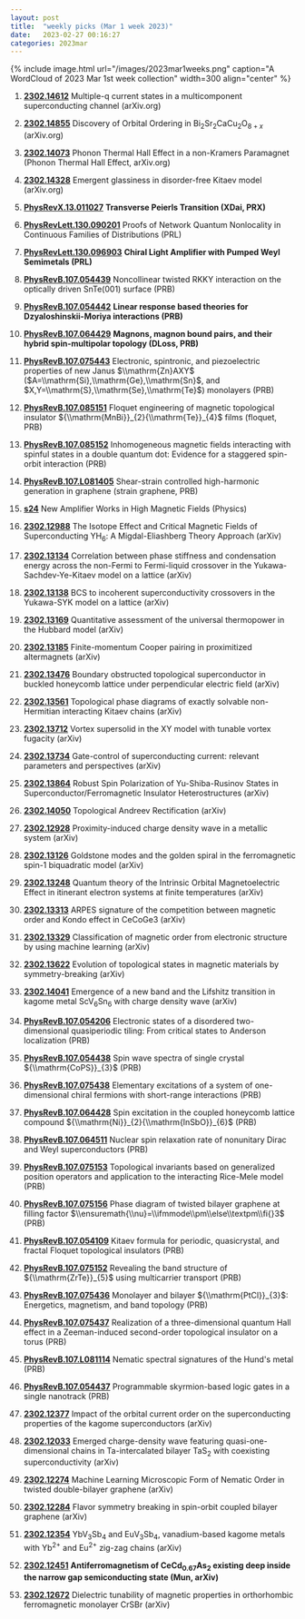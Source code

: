 ```yaml
---
layout: post
title:  "weekly picks (Mar 1 week 2023)"
date:   2023-02-27 00:16:27
categories: 2023mar
---
```



{% include image.html url="/images/2023mar1weeks.png" caption="A WordCloud of 2023 Mar 1st week collection" width=300 align="center" %}



1. **[2302.14612](http://arxiv.org/abs/2302.14612)** Multiple-q current states in a multicomponent superconducting channel (arXiv.org)

1. **[2302.14855](http://arxiv.org/abs/2302.14855)** Discovery of Orbital Ordering in Bi$_2$Sr$_2$CaCu$_2$O$_{8+x}$ (arXiv.org)

1. **[2302.14073](http://arxiv.org/abs/2302.14073)** Phonon Thermal Hall Effect in a non-Kramers Paramagnet (Phonon Thermal Hall Effect, arXiv.org)

1. **[2302.14328](http://arxiv.org/abs/2302.14328)** Emergent glassiness in disorder-free Kitaev model (arXiv.org)

1. **[PhysRevX.13.011027](https://link.aps.org/doi/10.1103/PhysRevX.13.011027)** **Transverse Peierls Transition (XDai, PRX)**

1. **[PhysRevLett.130.090201](https://link.aps.org/doi/10.1103/PhysRevLett.130.090201)** Proofs of Network Quantum Nonlocality in Continuous Families of Distributions (PRL)

1. **[PhysRevLett.130.096903](https://link.aps.org/doi/10.1103/PhysRevLett.130.096903)** **Chiral Light Amplifier with Pumped Weyl Semimetals (PRL)**

1. **[PhysRevB.107.054439](https://link.aps.org/doi/10.1103/PhysRevB.107.054439)** Noncollinear twisted RKKY interaction on the optically driven SnTe(001) surface (PRB)

1. **[PhysRevB.107.054442](https://link.aps.org/doi/10.1103/PhysRevB.107.054442)** **Linear response based theories for Dzyaloshinskii-Moriya interactions (PRB)**

1. **[PhysRevB.107.064429](https://link.aps.org/doi/10.1103/PhysRevB.107.064429)** **Magnons, magnon bound pairs, and their hybrid spin-multipolar topology (DLoss, PRB)**

1. **[PhysRevB.107.075443](https://link.aps.org/doi/10.1103/PhysRevB.107.075443)** Electronic, spintronic, and piezoelectric properties of new Janus $\\mathrm{Zn}AXY$ ($A=\\mathrm{Si},\\mathrm{Ge},\\mathrm{Sn}$, and $X,Y=\\mathrm{S},\\mathrm{Se},\\mathrm{Te}$) monolayers (PRB)

1. **[PhysRevB.107.085151](https://link.aps.org/doi/10.1103/PhysRevB.107.085151)** Floquet engineering of magnetic topological insulator ${\\mathrm{MnBi}}_{2}{\\mathrm{Te}}_{4}$ films (floquet, PRB)

1. **[PhysRevB.107.085152](https://link.aps.org/doi/10.1103/PhysRevB.107.085152)** Inhomogeneous magnetic fields interacting with spinful states in a double quantum dot: Evidence for a staggered spin-orbit interaction (PRB)

1. **[PhysRevB.107.L081405](https://link.aps.org/doi/10.1103/PhysRevB.107.L081405)** Shear-strain controlled high-harmonic generation in graphene (strain graphene, PRB)

1. **[s24](https://physics.aps.org/articles/v16/s24)** New Amplifier Works in High Magnetic Fields (Physics)





1. **[2302.12988](http://arxiv.org/abs/2302.12988)** The Isotope Effect and Critical Magnetic Fields of Superconducting YH$_{6}$: A Migdal-Eliashberg Theory Approach (arXiv)

1. **[2302.13134](http://arxiv.org/abs/2302.13134)** Correlation between phase stiffness and condensation energy across the non-Fermi to Fermi-liquid crossover in the Yukawa-Sachdev-Ye-Kitaev model on a lattice (arXiv)

1. **[2302.13138](http://arxiv.org/abs/2302.13138)** BCS to incoherent superconductivity crossovers in the Yukawa-SYK model on a lattice (arXiv)

1. **[2302.13169](http://arxiv.org/abs/2302.13169)** Quantitative assessment of the universal thermopower in the Hubbard model (arXiv)

1. **[2302.13185](http://arxiv.org/abs/2302.13185)** Finite-momentum Cooper pairing in proximitized altermagnets (arXiv)

1. **[2302.13476](http://arxiv.org/abs/2302.13476)** Boundary obstructed topological superconductor in buckled honeycomb lattice under perpendicular electric field (arXiv)

1. **[2302.13561](http://arxiv.org/abs/2302.13561)** Topological phase diagrams of exactly solvable non-Hermitian interacting Kitaev chains (arXiv)

1. **[2302.13712](http://arxiv.org/abs/2302.13712)** Vortex supersolid in the XY model with tunable vortex fugacity (arXiv)

1. **[2302.13734](http://arxiv.org/abs/2302.13734)** Gate-control of superconducting current: relevant parameters and perspectives (arXiv)

1. **[2302.13864](http://arxiv.org/abs/2302.13864)** Robust Spin Polarization of Yu-Shiba-Rusinov States in Superconductor/Ferromagnetic Insulator Heterostructures (arXiv)

1. **[2302.14050](http://arxiv.org/abs/2302.14050)** Topological Andreev Rectification (arXiv)

1. **[2302.12928](http://arxiv.org/abs/2302.12928)** Proximity-induced charge density wave in a metallic system (arXiv)

1. **[2302.13126](http://arxiv.org/abs/2302.13126)** Goldstone modes and the golden spiral in the ferromagnetic spin-1 biquadratic model (arXiv)

1. **[2302.13248](http://arxiv.org/abs/2302.13248)** Quantum theory of the Intrinsic Orbital Magnetoelectric Effect in itinerant electron systems at finite temperatures (arXiv)

1. **[2302.13313](http://arxiv.org/abs/2302.13313)** ARPES signature of the competition between magnetic order and Kondo effect in CeCoGe3 (arXiv)

1. **[2302.13329](http://arxiv.org/abs/2302.13329)** Classification of magnetic order from electronic structure by using machine learning (arXiv)

1. **[2302.13622](http://arxiv.org/abs/2302.13622)** Evolution of topological states in magnetic materials by symmetry-breaking (arXiv)

1. **[2302.14041](http://arxiv.org/abs/2302.14041)** Emergence of a new band and the Lifshitz transition in kagome metal ScV$_6$Sn$_6$ with charge density wave (arXiv)






1. **[PhysRevB.107.054206](https://link.aps.org/doi/10.1103/PhysRevB.107.054206)** Electronic states of a disordered two-dimensional quasiperiodic tiling: From critical states to Anderson localization (PRB)

1. **[PhysRevB.107.054438](https://link.aps.org/doi/10.1103/PhysRevB.107.054438)** Spin wave spectra of single crystal ${\\mathrm{CoPS}}_{3}$ (PRB)

1. **[PhysRevB.107.075438](https://link.aps.org/doi/10.1103/PhysRevB.107.075438)** Elementary excitations of a system of one-dimensional chiral fermions with short-range interactions (PRB)

1. **[PhysRevB.107.064428](https://link.aps.org/doi/10.1103/PhysRevB.107.064428)** Spin excitation in the coupled honeycomb lattice compound ${\\mathrm{Ni}}_{2}{\\mathrm{InSbO}}_{6}$ (PRB)

1. **[PhysRevB.107.064511](https://link.aps.org/doi/10.1103/PhysRevB.107.064511)** Nuclear spin relaxation rate of nonunitary Dirac and Weyl superconductors (PRB)

1. **[PhysRevB.107.075153](https://link.aps.org/doi/10.1103/PhysRevB.107.075153)** Topological invariants based on generalized position operators and application to the interacting Rice-Mele model (PRB)

1. **[PhysRevB.107.075156](https://link.aps.org/doi/10.1103/PhysRevB.107.075156)** Phase diagram of twisted bilayer graphene at filling factor $\\ensuremath{\\nu}=\\ifmmode\\pm\\else\\textpm\\fi{}3$ (PRB)

1. **[PhysRevB.107.054109](https://link.aps.org/doi/10.1103/PhysRevB.107.054109)** Kitaev formula for periodic, quasicrystal, and fractal Floquet topological insulators (PRB)

1. **[PhysRevB.107.075152](https://link.aps.org/doi/10.1103/PhysRevB.107.075152)** Revealing the band structure of ${\\mathrm{ZrTe}}_{5}$ using multicarrier transport (PRB)

1. **[PhysRevB.107.075436](https://link.aps.org/doi/10.1103/PhysRevB.107.075436)** Monolayer and bilayer ${\\mathrm{PtCl}}_{3}$: Energetics, magnetism, and band topology (PRB)

1. **[PhysRevB.107.075437](https://link.aps.org/doi/10.1103/PhysRevB.107.075437)** Realization of a three-dimensional quantum Hall effect in a Zeeman-induced second-order topological insulator on a torus (PRB)

1. **[PhysRevB.107.L081114](https://link.aps.org/doi/10.1103/PhysRevB.107.L081114)** Nematic spectral signatures of the Hund's metal (PRB)

1. **[PhysRevB.107.054437](https://link.aps.org/doi/10.1103/PhysRevB.107.054437)** Programmable skyrmion-based logic gates in a single nanotrack (PRB)




1. **[2302.12377](http://arxiv.org/abs/2302.12377)** Impact of the orbital current order on the superconducting properties of the kagome superconductors (arXiv)

1. **[2302.12033](http://arxiv.org/abs/2302.12033)** Emerged charge-density wave featuring quasi-one-dimensional chains in Ta-intercalated bilayer TaS$_{2}$ with coexisting superconductivity (arXiv)

1. **[2302.12274](http://arxiv.org/abs/2302.12274)** Machine Learning Microscopic Form of Nematic Order in twisted double-bilayer graphene (arXiv)

1. **[2302.12284](http://arxiv.org/abs/2302.12284)** Flavor symmetry breaking in spin-orbit coupled bilayer graphene (arXiv)

1. **[2302.12354](http://arxiv.org/abs/2302.12354)** YbV$_3$Sb$_4$ and EuV$_3$Sb$_4$, vanadium-based kagome metals with Yb$^{2+}$ and Eu$^{2+}$ zig-zag chains (arXiv)

1. **[2302.12451](http://arxiv.org/abs/2302.12451)** **Antiferromagnetism of CeCd$_{0.67}$As$_{2}$ existing deep inside the narrow gap semiconducting state (Mun, arXiv)**

1. **[2302.12672](http://arxiv.org/abs/2302.12672)** Dielectric tunability of magnetic properties in orthorhombic ferromagnetic monolayer CrSBr (arXiv)
